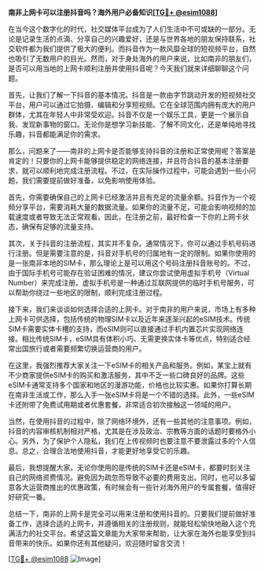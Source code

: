 **南非上网卡可以注册抖音吗？海外用户必备知识[[TG💪+ @esim1088](https://t.me/s/esim1088)]**

在当今这个数字化的时代，社交媒体平台成为了人们生活中不可或缺的一部分。无论是记录生活的点滴、分享自己的兴趣爱好，还是与世界各地的朋友保持联系，社交软件都为我们提供了极大的便利。而抖音作为一款风靡全球的短视频平台，自然也吸引了无数用户的目光。然而，对于身处海外的用户来说，比如南非的朋友们，是否可以用当地的上网卡顺利注册并使用抖音呢？今天我们就来详细聊聊这个问题。

首先，让我们了解一下抖音的基本情况。抖音是一款由字节跳动开发的短视频社交平台，用户可以通过它拍摄、编辑和分享短视频。它在全球范围内拥有庞大的用户群体，尤其在年轻人中非常受欢迎。抖音不仅是一个娱乐工具，更是一个展示自我、发现新事物的窗口。无论你是想学习新技能、了解不同文化，还是单纯地寻找乐趣，抖音都能满足你的需求。

那么，问题来了——南非的上网卡是否能够支持抖音的注册和正常使用呢？答案是肯定的！只要你的上网卡能够提供稳定的网络连接，并且符合抖音的基本注册要求，就可以顺利地完成注册流程。不过，在实际操作过程中，可能会遇到一些小问题，我们需要提前做好准备，以免影响使用体验。

首先，你需要确保自己的上网卡已经激活并且有充足的流量余额。抖音作为一个视频分享平台，需要消耗大量的数据流量。如果你的流量不足，可能会影响视频的加载速度或者导致无法正常观看。因此，在注册之前，最好检查一下你的上网卡状态，确保有足够的流量支持。

其次，关于抖音的注册流程，其实并不复杂。通常情况下，你可以通过手机号码进行注册。但是需要注意的是，抖音对手机号的归属地有一定的限制。如果你使用的是一张南非本地的SIM卡，那么理论上是可以用这个号码注册抖音账号的。不过，由于国际手机号可能存在验证困难的情况，建议你尝试使用虚拟手机号（Virtual Number）来完成注册。虚拟手机号是一种通过互联网提供的临时手机号服务，可以帮助你绕过一些地区的限制，顺利完成注册过程。

接下来，我们来谈谈如何选择合适的上网卡。对于南非的用户来说，市场上有多种上网卡可供选择，包括传统的物理SIM卡以及近年来逐渐兴起的eSIM技术。传统SIM卡需要实体卡槽的支持，而eSIM则可以直接通过手机内置芯片实现网络连接。相比传统SIM卡，eSIM具有体积小巧、无需更换实体卡等优点，特别适合经常出国旅行或者需要频繁切换运营商的用户。

在这里，我强烈推荐大家关注一下eSIM卡的相关产品和服务。例如，某宝上就有不少商家提供eSIM卡的购买和激活服务，其中不乏一些口碑良好的品牌。这些eSIM卡通常支持多个国家和地区的漫游功能，价格也比较实惠。如果你打算长期在南非生活或工作，那么入手一张eSIM卡将是一个不错的选择。此外，一些eSIM卡还附带了免费试用期或者优惠套餐，非常适合初次接触这一领域的用户。

当然，在使用抖音的过程中，除了网络环境外，还有一些其他的注意事项。例如，抖音的内容审核机制相对严格，尤其是在涉及政治、宗教等方面的话题时要格外小心。另外，为了保护个人隐私，我们在上传视频时也要注意不要泄露过多的个人信息。总之，合理合法地使用抖音，才能更好地享受它的乐趣。

最后，我想提醒大家，无论你使用的是传统的SIM卡还是eSIM卡，都要时刻关注自己的网络资费情况。避免因为疏忽而导致不必要的费用支出。同时，也可以多留意各大运营商推出的优惠政策，有时候会有一些针对海外用户的专属套餐，值得好好研究一番。

总结一下，南非的上网卡是完全可以用来注册和使用抖音的。只要我们提前做好准备工作，选择合适的上网卡，并遵循相关的注册规则，就能轻松愉快地融入这个充满活力的社交平台。希望这篇文章能为大家带来帮助，让大家在海外也能享受到抖音带来的快乐。如果你还有其他疑问，欢迎随时留言交流！

[[TG💪+ @esim1088](https://t.me/s/esim1088) ![Image](https://i.postimg.cc/4NQfJmqS/Snipaste-2025-05-13-00-14-12.png)]